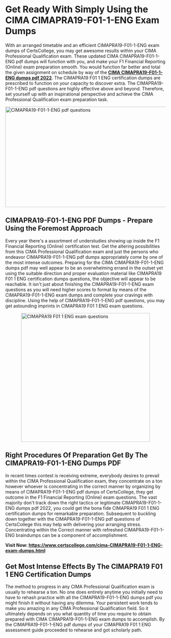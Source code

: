 <h1><strong>Get Ready With Simply Using the CIMA CIMAPRA19-F01-1-ENG Exam Dumps&nbsp;</strong></h1>
<p><span style="font-weight: 400;">With an arranged timetable and an efficient  CIMAPRA19-F01-1-ENG exam dumps of CertsCollege, you may get awesome results within your CIMA Professional Qualification exam. These updated CIMA CIMAPRA19-F01-1-ENG pdf dumps will function with you, and make your F1 Financial Reporting (Online) exam preparation smooth. You would function far better and total the given assignment on schedule by way of the <strong><a href="https://www.certscollege.com/cima-CIMAPRA19-F01-1-ENG-exam-dumps.html">CIMA CIMAPRA19-F01-1-ENG dumps pdf 2022</a></strong>. The CIMAPRA19 F01 1 ENG certification dumps are prescribed to function on your capacity to discover extra. The  CIMAPRA19-F01-1-ENG pdf questions are highly effective above and beyond. Therefore, set yourself up with an inspirational perspective and achieve the CIMA Professional Qualification exam preparation task.&nbsp;</span></p>
<p><span style="font-weight: 400;"><img style="display: block; margin-left: auto; margin-right: auto;" src="https://i.ibb.co/CPDK3ps/Yellow-and-Blue-Initiative-Blog-Banner.png" alt="CIMAPRA19-F01-1-ENG pdf questions" width="559" height="315" /></span></p>
<h2><strong>CIMAPRA19-F01-1-ENG PDF Dumps - Prepare Using the Foremost Approach</strong></h2>
<p><span style="font-weight: 400;">Every year there's a assortment of understudies showing up inside the F1 Financial Reporting (Online) certification test. Get the altering possibilities from this CIMA Professional Qualification exam and just the persons who endeavor CIMAPRA19-F01-1-ENG pdf dumps appropriately come by one of the most intense outcomes. Preparing for the CIMA CIMAPRA19-F01-1-ENG dumps pdf may well appear to be an overwhelming errand in the outset yet using the suitable direction and proper evaluation material like CIMAPRA19 F01 1 ENG certification dumps questions, the objective will appear to be reachable. It isn't just about finishing the CIMAPRA19-F01-1-ENG exam questions as you will need higher scores to format by means of the CIMAPRA19-F01-1-ENG exam dumps and complete your cravings with discipline. Using the help of CIMAPRA19-F01-1-ENG pdf questions, you may get astounding imprints in CIMAPRA19 F01 1 ENG exam questions.</span></p>
<p><span style="font-weight: 400;"><a href="https://tinyurl.com/yazcs2jv"><img style="display: block; margin-left: auto; margin-right: auto;" src="https://i.ibb.co/9tMrhdY/Teacher-Appreciation-Invitation.png" alt="CIMAPRA19 F01 1 ENG exam questions " width="404" height="404" /></a></span></p>
<h2><strong>Right Procedures Of Preparation Get By The CIMAPRA19-F01-1-ENG Dumps PDF</strong></h2>
<p><span style="font-weight: 400;">In recent times contest is receiving extreme, everybody desires to prevail within the CIMA Professional Qualification exam, they concentrate on a ton however whoever is concentrating in the correct manner by organizing by means of CIMAPRA19-F01-1-ENG pdf dumps of CertsCollege, they get outcome in the F1 Financial Reporting (Online) exam questions. The vast majority don't track down the right tactics or legitimate CIMAPRA19-F01-1-ENG dumps pdf 2022, you could get the bona fide CIMAPRA19 F01 1 ENG certification dumps for remarkable preparation. Subsequent to buckling down together with the  CIMAPRA19-F01-1-ENG pdf questions of CertsCollege this may help with delivering your arranging stress. Concentrating within the Correct manner with refreshed CIMAPRA19-F01-1-ENG braindumps can be a component of accomplishment.</span></p>
<p><span style="font-weight: 400;"><strong>Visit Now: <a href="https://www.certscollege.com/cima-CIMAPRA19-F01-1-ENG-exam-dumps.html">https://www.certscollege.com/cima-CIMAPRA19-F01-1-ENG-exam-dumps.html</a></strong></span></p>
<h2><strong>Get Most Intense Effects By The CIMAPRA19 F01 1 ENG Certification Dumps</strong></h2>
<p><span style="font-weight: 400;">The method to progress in any CIMA Professional Qualification exam is usually to rehearse a ton. No one does entirely anytime you initially need to have to rehash practice with all the CIMAPRA19-F01-1-ENG dumps pdf you might finish it without having any dilemma. Your persistent work tends to make you amazing in any CIMA Professional Qualification field. So it ultimately depends on you what quantity of time you require to obtain prepared with CIMA CIMAPRA19-F01-1-ENG exam dumps to accomplish. By the CIMAPRA19-F01-1-ENG pdf dumps of your CIMAPRA19 F01 1 ENG assessment guide proceeded to rehearse and got scholarly path.</span></p>
